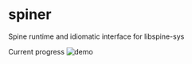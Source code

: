 # spiner
Spine runtime and idiomatic interface for libspine-sys

Current progress ![demo](https://media.giphy.com/media/kv4wRrSh8Z9iC5iHvh/giphy.gif)
